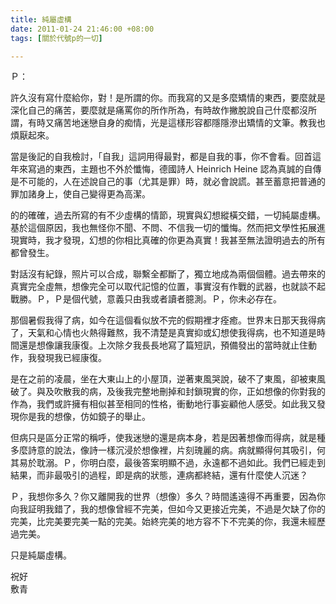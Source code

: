 ```yaml
---
title: 純屬虛構
date: 2011-01-24 21:46:00 +08:00
tags: [關於代號p的一切]

---
```


Ｐ：  
  
許久沒有寫什麼給你，對！是所謂的你。而我寫的又是多麼矯情的東西，要麼就是深化自己的痛苦，要麼就是痛罵你的所作所為，有時故作撇脫說自己什麼都沒所謂，有時又痛苦地迷戀自身的痴情，光是這樣形容都隱隱滲出矯情的文筆。教我也煩厭起來。  
  
當是後記的自我檢討，「自我」這詞用得最對，都是自我的事，你不會看。回首這年來寫過的東西，主題也不外於懺悔，德國詩人 Heinrich Heine 認為真誠的自傳是不可能的，人在述說自己的事（尤其是罪）時，就必會說謊。甚至蓄意把普通的罪加諸身上，使自己變得更為高潔。  
  
的的確確，過去所寫的有不少虛構的情節，現實與幻想縱橫交錯，一切純屬虛構。基於這個原因，我也無怪你不聞、不問、不信我一切的懺悔。然而把文學性拓展進現實時，我才發現，幻想的你相比真確的你更為真實！我甚至無法證明過去的所有都曾發生。  
  
對話沒有紀錄，照片可以合成，聯繫全都斷了，獨立地成為兩個個體。過去帶來的真實完全虛無，想像完全可以取代記憶的位置，事實沒有作戰的武器，也就談不起戰勝。Ｐ，Ｐ是個代號，意義只由我或者讀者臆測。Ｐ，你未必存在。  
  
那個暑假我得了病，如今在這個看似放不完的假期裡才痊癒。世界末日那天我得病了，天氣和心情也火熱得難熬，我不清楚是真實抑或幻想使我得病，也不知道是時間還是想像讓我康復。上次除夕我長長地寫了篇短訊，預備發出的當時就止住動作，我發現我已經康復。  
  
是在之前的凌晨，坐在大東山上的小屋頂，逆著東風哭說，破不了東風，卻被東風破了。與及吹散我的病，及後我完整地刪掉和封鎖現實的你，正如想像的你對我的作為，我們或許擁有相似甚至相同的性格，衝動地行事妄顧他人感受。如此我又發現你是我的想像，仿如鏡子的舉止。  
  
但病只是區分正常的稱呼，使我迷戀的還是病本身，若是因著想像而得病，就是種多麼詩意的說法，像詩一樣沉浸於想像裡，片刻瑰麗的病。病就顯得何其吸引，何 其易於耽溺。Ｐ，你明白麼，最後答案明顯不過，永遠都不過如此。我們已經走到結果，而非最吸引的過程，即是病的狀態，連病都終結，還有什麼使人沉迷？  
  
Ｐ，我想你多久？你又離開我的世界（想像）多久？時間遙遠得不再重要，因為你向我証明我錯了，我的想像曾經不完美，但如今又更接近完美，不過是欠缺了你的完美，比完美要完美一點的完美。始終完美的地方容不下不完美的你，我還未經歷過完美。  
  
只是純屬虛構。  
  
祝好  
敷青
